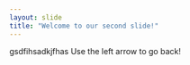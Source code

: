 ```yaml
---
layout: slide
title: "Welcome to our second slide!"
---
```

gsdfihsadkjfhas
Use the left arrow to go back!
